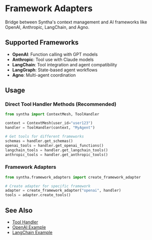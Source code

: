 # Framework Adapters

Bridge between Syntha's context management and AI frameworks like OpenAI, Anthropic, LangChain, and Agno.

## Supported Frameworks

- **OpenAI**: Function calling with GPT models
- **Anthropic**: Tool use with Claude models  
- **LangChain**: Tool integration and agent compatibility
- **LangGraph**: State-based agent workflows
- **Agno**: Multi-agent coordination

## Usage

### Direct Tool Handler Methods (Recommended)

```python
from syntha import ContextMesh, ToolHandler

context = ContextMesh(user_id="user123")
handler = ToolHandler(context, "MyAgent")

# Get tools for different frameworks
schemas = handler.get_schemas()
openai_tools = handler.get_openai_functions()
langchain_tools = handler.get_langchain_tools()
anthropic_tools = handler.get_anthropic_tools()
```

### Framework Adapters

```python
from syntha.framework_adapters import create_framework_adapter

# Create adapter for specific framework
adapter = create_framework_adapter("openai", handler)
tools = adapter.create_tools()
```

## See Also

- [Tool Handler](tools.md)
- [OpenAI Example](../../examples/adapters/openai.md)
- [LangChain Example](../../examples/adapters/langchain.md)
